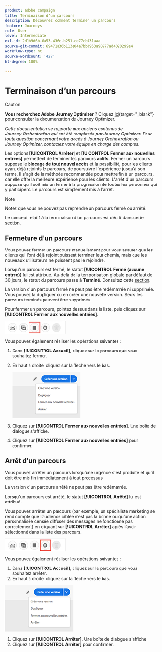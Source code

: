 ```yaml
---
product: adobe campaign
title: Terminaison d’un parcours
description: Découvrez comment terminer un parcours
feature: Journeys
role: User
level: Intermediate
exl-id: 2d1b9d6b-0a53-436c-b251-ce77cb931aaa
source-git-commit: 69471a36b113e04a7bb0953a90977ad4020299e4
workflow-type: ht
source-wordcount: '427'
ht-degree: 100%

---
```


# Terminaison d’un parcours


>[!CAUTION]
>
>**Vous recherchez Adobe Journey Optimizer** ? Cliquez [ici](https://experienceleague.adobe.com/fr/docs/journey-optimizer/using/ajo-home){target="_blank"} pour consulter la documentation de Journey Optimizer.
>
>
>_Cette documentation se rapporte aux anciens contenus de Journey Orchestration qui ont été remplacés par Journey Optimizer. Pour toute question concernant votre accès à Journey Orchestration ou Journey Optimizer, contactez votre équipe en charge des comptes._


Les options **[!UICONTROL Arrêter]** et **[!UICONTROL Fermer aux nouvelles entrées]** permettent de terminer les parcours **actifs**. Fermer un parcours suppose le **blocage de tout nouvel accès** et la possibilité, pour les clients ayant déjà rejoints le parcours, de poursuivre l&#39;expérience jusqu&#39;à son terme. Il s&#39;agit de la méthode recommandée pour mettre fin à un parcours, car elle offre la meilleure expérience pour les clients. L&#39;arrêt d&#39;un parcours suppose qu&#39;il soit mis un terme à la progression de toutes les personnes qui y participent. Le parcours est simplement mis à l&#39;arrêt.

>[!NOTE]
>
>Notez que vous ne pouvez pas reprendre un parcours fermé ou arrêté.
>
>Le concept relatif à la terminaison d’un parcours est décrit dans cette [section](../building-journeys/journey.md#ending_a_journey).

## Fermeture d&#39;un parcours

Vous pouvez fermer un parcours manuellement pour vous assurer que les clients qui l&#39;ont déjà rejoint puissent terminer leur chemin, mais que les nouveaux utilisateurs ne puissent pas le rejoindre.

Lorsqu&#39;un parcours est fermé, le statut **[!UICONTROL Fermé (aucune entrée)]** lui est attribué. Au-delà de la temporisation globale par défaut de 30 jours, le statut du parcours passe à **Terminé**. Consultez cette [section](../building-journeys/changing-properties.md#entrance).

La version d&#39;un parcours fermé ne peut pas être redémarrée ni supprimée. Vous pouvez la dupliquer ou en créer une nouvelle version. Seuls les parcours terminés peuvent être supprimés.

Pour fermer un parcours, pointez dessus dans la liste, puis cliquez sur **[!UICONTROL Fermer aux nouvelles entrées]**.

![](../assets/do-not-localize/journey-finish-quick-action.png)

Vous pouvez également réaliser les opérations suivantes :

1. Dans **[!UICONTROL Accueil]**, cliquez sur le parcours que vous souhaitez fermer.
1. En haut à droite, cliquez sur la flèche vers le bas.

   ![](../assets/finish_drop_down_list.png)

1. Cliquez sur **[!UICONTROL Fermer aux nouvelles entrées]**. Une boîte de dialogue s&#39;affiche.
1. Cliquez sur **[!UICONTROL Fermer aux nouvelles entrées]** pour confirmer.

## Arrêt d&#39;un parcours

Vous pouvez arrêter un parcours lorsqu&#39;une urgence s&#39;est produite et qu&#39;il doit être mis fin immédiatement à tout processus.

La version d&#39;un parcours arrêté ne peut pas être redémarrée.

Lorsqu&#39;un parcours est arrêté, le statut **[!UICONTROL Arrêté]** lui est attribué.

Vous pouvez arrêter un parcours (par exemple, un spécialiste marketing se rend compte que l’audience ciblée n’est pas la bonne ou qu’une action personnalisée censée diffuser des messages ne fonctionne pas correctement) en cliquant sur **[!UICONTROL Arrêter]** après l’avoir sélectionné dans la liste des parcours.

![](../assets/do-not-localize/journey-stop-quick-action.png)

Vous pouvez également réaliser les opérations suivantes :

1. Dans **[!UICONTROL Accueil]**, cliquez sur le parcours que vous souhaitez arrêter.
1. En haut à droite, cliquez sur la flèche vers le bas.

![](../assets/finish_drop_down_list.png)

1. Cliquez sur **[!UICONTROL Arrêter]**. Une boîte de dialogue s&#39;affiche.
1. Cliquez sur **[!UICONTROL Arrêter]** pour confirmer.
